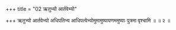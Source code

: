 +++
title = "02 ऋतुभ्यो आर्तवेभ्यो"

+++
ऋतुभ्यो आर्तवेभ्यो अधिपतिभ्य आधिपत्येभ्योमुमामुष्यायणममुष्याः पुत्रमा वृश्चामि ॥ ॥ २ ॥